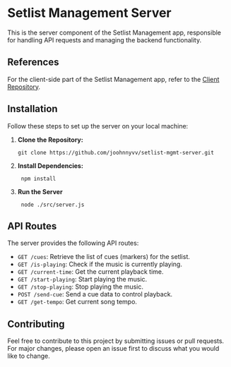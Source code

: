 # Setlist Management Server

This is the server component of the Setlist Management app, responsible for handling API requests and managing the backend functionality.

## References

For the client-side part of the Setlist Management app, refer to the [Client Repository](https://github.com/joohnnyvv/Ableton-Live-Setlist-Manager).

## Installation

Follow these steps to set up the server on your local machine:

1.  **Clone the Repository:**

        git clone https://github.com/joohnnyvv/setlist-mgmt-server.git

2.  **Install Dependencies:**

         npm install

3.  **Run the Server**

         node ./src/server.js

## API Routes

The server provides the following API routes:

- `GET /cues`: Retrieve the list of cues (markers) for the setlist.
- `GET /is-playing`: Check if the music is currently playing.
- `GET /current-time`: Get the current playback time.
- `GET /start-playing`: Start playing the music.
- `GET /stop-playing`: Stop playing the music.
- `POST /send-cue`: Send a cue data to control playback.
- `GET /get-tempo`: Get current song tempo.

## Contributing

Feel free to contribute to this project by submitting issues or pull requests. For major changes, please open an issue first to discuss what you would like to change.
